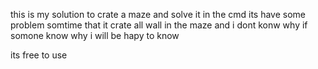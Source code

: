this is my solution to crate a maze and solve it in the cmd 
its have some problem somtime that it crate all wall in the maze and i dont konw why if somone know why i will be hapy to know



its free to use
